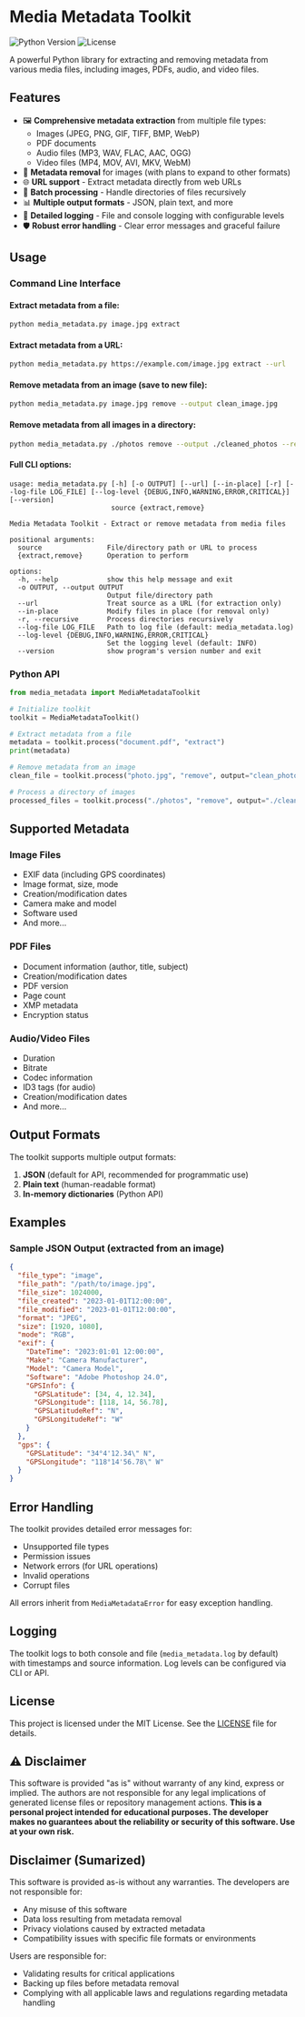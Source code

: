 # Media Metadata Toolkit

![Python Version](https://img.shields.io/badge/python-3.10%2B-blue)
![License](https://img.shields.io/badge/license-MIT-green)

A powerful Python library for extracting and removing metadata from various media files, including images, PDFs, audio, and video files.

## Features

- 🖼️ **Comprehensive metadata extraction** from multiple file types:
  - Images (JPEG, PNG, GIF, TIFF, BMP, WebP)
  - PDF documents
  - Audio files (MP3, WAV, FLAC, AAC, OGG)
  - Video files (MP4, MOV, AVI, MKV, WebM)
- 🧹 **Metadata removal** for images (with plans to expand to other formats)
- 🌐 **URL support** - Extract metadata directly from web URLs
- 📂 **Batch processing** - Handle directories of files recursively
- 📊 **Multiple output formats** - JSON, plain text, and more
- 📝 **Detailed logging** - File and console logging with configurable levels
- 🛡️ **Robust error handling** - Clear error messages and graceful failure

## Usage

### Command Line Interface

#### Extract metadata from a file:
```bash
python media_metadata.py image.jpg extract
```

#### Extract metadata from a URL:
```bash
python media_metadata.py https://example.com/image.jpg extract --url
```

#### Remove metadata from an image (save to new file):
```bash
python media_metadata.py image.jpg remove --output clean_image.jpg
```

#### Remove metadata from all images in a directory:
```bash
python media_metadata.py ./photos remove --output ./cleaned_photos --recursive
```

#### Full CLI options:
```
usage: media_metadata.py [-h] [-o OUTPUT] [--url] [--in-place] [-r] [--log-file LOG_FILE] [--log-level {DEBUG,INFO,WARNING,ERROR,CRITICAL}] [--version]
                         source {extract,remove}

Media Metadata Toolkit - Extract or remove metadata from media files

positional arguments:
  source                File/directory path or URL to process
  {extract,remove}      Operation to perform

options:
  -h, --help            show this help message and exit
  -o OUTPUT, --output OUTPUT
                        Output file/directory path
  --url                 Treat source as a URL (for extraction only)
  --in-place            Modify files in place (for removal only)
  -r, --recursive       Process directories recursively
  --log-file LOG_FILE   Path to log file (default: media_metadata.log)
  --log-level {DEBUG,INFO,WARNING,ERROR,CRITICAL}
                        Set the logging level (default: INFO)
  --version             show program's version number and exit
```

### Python API

```python
from media_metadata import MediaMetadataToolkit

# Initialize toolkit
toolkit = MediaMetadataToolkit()

# Extract metadata from a file
metadata = toolkit.process("document.pdf", "extract")
print(metadata)

# Remove metadata from an image
clean_file = toolkit.process("photo.jpg", "remove", output="clean_photo.jpg")

# Process a directory of images
processed_files = toolkit.process("./photos", "remove", output="./cleaned_photos", recursive=True)
```

## Supported Metadata

### Image Files
- EXIF data (including GPS coordinates)
- Image format, size, mode
- Creation/modification dates
- Camera make and model
- Software used
- And more...

### PDF Files
- Document information (author, title, subject)
- Creation/modification dates
- PDF version
- Page count
- XMP metadata
- Encryption status

### Audio/Video Files
- Duration
- Bitrate
- Codec information
- ID3 tags (for audio)
- Creation/modification dates
- And more...

## Output Formats

The toolkit supports multiple output formats:

1. **JSON** (default for API, recommended for programmatic use)
2. **Plain text** (human-readable format)
3. **In-memory dictionaries** (Python API)

## Examples

### Sample JSON Output (extracted from an image)
```json
{
  "file_type": "image",
  "file_path": "/path/to/image.jpg",
  "file_size": 1024000,
  "file_created": "2023-01-01T12:00:00",
  "file_modified": "2023-01-01T12:00:00",
  "format": "JPEG",
  "size": [1920, 1080],
  "mode": "RGB",
  "exif": {
    "DateTime": "2023:01:01 12:00:00",
    "Make": "Camera Manufacturer",
    "Model": "Camera Model",
    "Software": "Adobe Photoshop 24.0",
    "GPSInfo": {
      "GPSLatitude": [34, 4, 12.34],
      "GPSLongitude": [118, 14, 56.78],
      "GPSLatitudeRef": "N",
      "GPSLongitudeRef": "W"
    }
  },
  "gps": {
    "GPSLatitude": "34°4'12.34\" N",
    "GPSLongitude": "118°14'56.78\" W"
  }
}
```

## Error Handling

The toolkit provides detailed error messages for:
- Unsupported file types
- Permission issues
- Network errors (for URL operations)
- Invalid operations
- Corrupt files

All errors inherit from `MediaMetadataError` for easy exception handling.

## Logging

The toolkit logs to both console and file (`media_metadata.log` by default) with timestamps and source information. Log levels can be configured via CLI or API.

## License

This project is licensed under the MIT License. See the [LICENSE](LICENSE) file for details.

## ⚠️ Disclaimer

This software is provided "as is" without warranty of any kind, express or implied. The authors are not responsible for any legal implications of generated license files or repository management actions.  **This is a personal project intended for educational purposes. The developer makes no guarantees about the reliability or security of this software. Use at your own risk.**

## Disclaimer (Sumarized)

This software is provided as-is without any warranties. The developers are not responsible for:
- Any misuse of this software
- Data loss resulting from metadata removal
- Privacy violations caused by extracted metadata
- Compatibility issues with specific file formats or environments

Users are responsible for:
- Validating results for critical applications
- Backing up files before metadata removal
- Complying with all applicable laws and regulations regarding metadata handling
